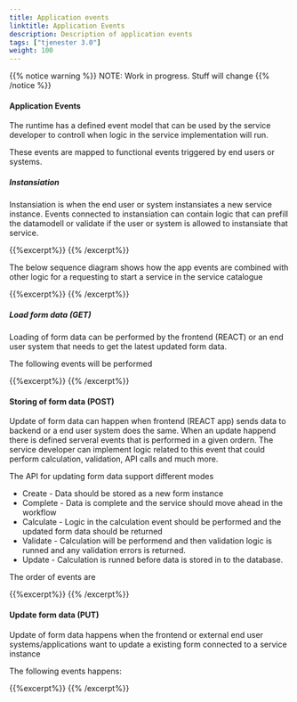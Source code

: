 ```yaml
---
title: Application events
linktitle: Application Events
description: Description of application events
tags: ["tjenester 3.0"]
weight: 100
---
```

{{% notice warning %}}
NOTE: Work in progress. Stuff will change
{{% /notice %}}

#### Application Events
The runtime has a defined event model that can be used by the service developer
to controll when logic in the service implementation will run.

These events are mapped to functional events triggered by end users or systems.

##### Instansiation
Instansiation is when the end user or system instansiates a new service instance.
Events connected to instansiation can contain logic that can prefill the datamodell
or validate if the user or system is allowed to instansiate that service.

{{%excerpt%}}
<object data="/architecture/application/altinn-apps/Events_Instansiation.svg" type="image/svg+xml" style="width: 100%;  max-width: 300px;"></object>
{{% /excerpt%}}


The below sequence diagram shows how the app events are combined with other logic for a requesting to start a service in the service catalogue


{{%excerpt%}}
<object data="/architecture/application/altinn-apps/instansiation_sequence.svg" type="image/svg+xml" style="width: 100%;  max-width: 1300px;"></object>
{{% /excerpt%}}



##### Load form data (GET)
Loading of form data can be performed by the frontend (REACT) or an end user system that needs to get
the latest updated form data. 

The following events will be performed

{{%excerpt%}}
<object data="/architecture/application/altinn-apps/Events_Get.svg" type="image/svg+xml" style="width: 100%;  max-width: 300px;"></object>
{{% /excerpt%}}

#### Storing of form data (POST)
Update of form data can happen when frontend (REACT app) sends data to backend
or a end user system does the same. When an update happend there is defined serveral
events that is performed in a given ordern. The service developer can implement
logic related to this event that could perform calculation, validation, API calls and much more.

The API for updating form data support different modes

* Create - Data should be stored as a new form instance
* Complete - Data is complete and the service should move ahead in the workflow
* Calculate - Logic in the calculation event should be performed and the updated form data should be returned
* Validate - Calculation will be performend and then validation logic is runned and any validation errors is returned.
* Update - Calculation is runned before data is stored in to the database.

The order of events are

{{%excerpt%}}
<object data="/architecture/application/altinn-apps/Events_Post.svg" type="image/svg+xml" style="width: 100%;  max-width: 300px;"></object>
{{% /excerpt%}}

#### Update form data (PUT)
Update of form data happens when the frontend or external end user systems/applications 
want to update a existing form connected to a service instance

The following events happens:

{{%excerpt%}}
<object data="/architecture/application/altinn-apps/Event_PUT.svg" type="image/svg+xml" style="width: 100%; max-width: 300px;"></object>
{{% /excerpt%}}

